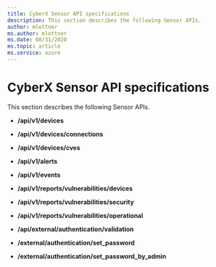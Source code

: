 ```yaml
---
title: CyberX Sensor API specifications
description: This section describes the following Sensor APIs.
author: mlottner
ms.author: mlottner
ms.date: 08/31/2020
ms.topic: article
ms.service: azure
---
```


# CyberX Sensor API specifications

This section describes the following Sensor APIs.

- **/api/v1/devices**

- **/api/v1/devices/connections**

- **/api/v1/devices/cves**

- **/api/v1/alerts**

- **/api/v1/events**

- **/api/v1/reports/vulnerabilities/devices**

- **/api/v1/reports/vulnerabilities/security**

- **/api/v1/reports/vulnerabilities/operational**

- **/api/external/authentication/validation**

- **/external/authentication/set_password**

- **/external/authentication/set_password_by_admin**